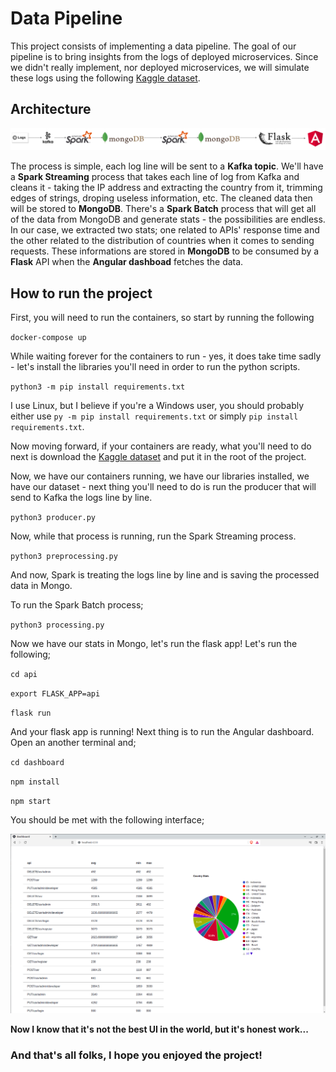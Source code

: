 # Data Pipeline

This project consists of implementing a data pipeline. The goal of our pipeline is to bring insights from the logs of deployed microservices.
Since we didn't really implement, nor deployed microservices, we will simulate these logs using the following [Kaggle dataset](https://www.kaggle.com/datasets/vishnu0399/server-logs?select=logfiles.log). 

## Architecture

<p align="center">
  <img src="./assets/archi.png" alt="architecture" />
</p>

The process is simple, each log line will be sent to a __Kafka topic__. We'll have a __Spark Streaming__ process that takes each line of log from Kafka and cleans it - taking the IP address and extracting the country from it, trimming edges of strings, droping useless information, etc. The cleaned data then will be stored to __MongoDB__. There's a __Spark Batch__ process that will get all of the data from MongoDB and generate stats - the possibilities are endless. In our case, we extracted two stats; one related to APIs' response time and the other related to the distribution of countries when it comes to sending requests. These informations are stored in __MongoDB__ to be consumed by a __Flask__ API when the __Angular dashboad__ fetches the data.

## How to run the project

First, you will need to run the containers, so start by running the following

`docker-compose up`

While waiting forever for the containers to run - yes, it does take time sadly - let's install the libraries you'll need in order to run the python scripts.

`python3 -m pip install requirements.txt`

I use Linux, but I believe if you're a Windows user, you should probably either use `py -m pip install requirements.txt` or simply `pip install requirements.txt`.

Now moving forward, if your containers are ready, what you'll need to do next is download the [Kaggle dataset](https://www.kaggle.com/datasets/vishnu0399/server-logs?select=logfiles.log) and put it in the root of the project.

Now, we have our containers running, we have our libraries installed, we have our dataset - next thing you'll need to do is run the producer that will send to Kafka the logs line by line.

`python3 producer.py`

Now, while that process is running, run the Spark Streaming process.

`python3 preprocessing.py`

And now, Spark is treating the logs line by line and is saving the processed data in Mongo.

To run the Spark Batch process;

`python3 processing.py`

Now we have our stats in Mongo, let's run the flask app! Let's run the following;

`cd api`

`export FLASK_APP=api`

`flask run`

And your flask app is running! Next thing is to run the Angular dashboard. Open an another terminal and;

`cd dashboard`

`npm install`

`npm start`

You should be met with the following interface;

<p align="center">
  <img src="./assets/dashboard.png" alt="dashboard" />
</p>

__Now I know that it's not the best UI in the world, but it's honest work...__

### And that's all folks, I hope you enjoyed the project!